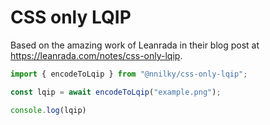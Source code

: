 # CSS only LQIP

Based on the amazing work of Leanrada in their blog post at https://leanrada.com/notes/css-only-lqip.


```ts
import { encodeToLqip } from "@nnilky/css-only-lqip";

const lqip = await encodeToLqip("example.png");

console.log(lqip)
```
